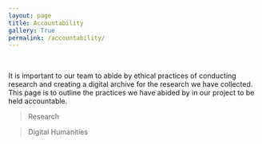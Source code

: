 ```yaml
---
layout: page
title: Accountability
gallery: True
permalink: /accountability/
---
```


<br>

It is important to our team to abide by ethical practices of conducting research and creating a digital archive for the research we have collected. This page is to outline the practices we have abided by in our project to be held accountable.
> Research

> Digital Humanities 
